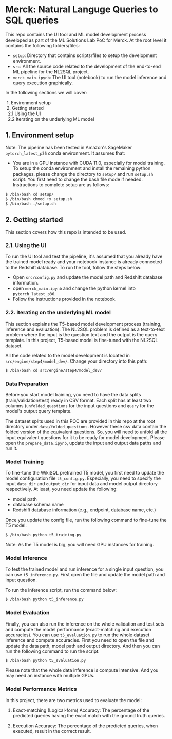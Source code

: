 # Merck: Natural Languge Queries to SQL queries
This repo contains the UI tool and ML model development process developed as part of the ML Solutions Lab PoC for Merck. At the root level it contains the following folders/files:

* `setup`: Directory that contains scripts/files to setup the development environment.
* `src`: All the source code related to the development of the end-to-end ML pipeline for the NL2SQL project. 
* `merck_main.ipynb`: The UI tool (notebook) to run the model inference and query execution graphically.

In the following sections we will cover:

&nbsp;1. Environment setup  
&nbsp;2. Getting started  
&nbsp;&nbsp;2.1 Using the UI  
&nbsp;&nbsp;2.2 Iterating on the underlying ML model

## 1. Environment setup

Note: The pipeline has been tested in Amazon's SageMaker `pytorch_latest_p36` conda environment. It assumes that:

* You are in a GPU instance with CUDA 11.0, especially for model training. To setup the conda environment and install the remaining python packages, please change the directory to `setup/` and run `setup.sh` script. You first need to change the bash file mode if needed. Instructions to complete setup are as follows:

```bash
$ /bin/bash cd setup/
$ /bin/bash chmod +x setup.sh
$ /bin/bash ./setup.sh
```

## 2. Getting started

This section covers how this repo is intended to be used. 

### 2.1. Using the UI

To run the UI tool and test the pipeline, it's assumed that you already have the trained model ready and your notebook instance is already connected to the Redshift database. To run the tool, follow the steps below:
* Open `src/config.py` and update the model path and Redshift database information.
* open `merck_main.ipynb` and change the python kernel into `pytorch_latest_p36`.
* Follow the instructions provided in the notebook.


### 2.2. Iterating on the underlying ML model

This section explains the T5-based model development process (training, inference and evaluation). The NL2SQL problem is defined as a text-to-text problem where the input is the question text and the output is the query template. In this project, T5-based model is fine-tuned with the NL2SQL dataset.

All the code related to the model development is located in `src/engine/step4/model_dev/`. Change your directory into this path:

```bash
$ /bin/bash cd src/engine/step4/model_dev/
```

### Data Preparation
Before you start model training, you need to have the data splits (train/validation/test) ready in CSV format. Each split has at least two columns (`unfolded_questions` for the input questions and `query` for the model's output query template.

The dataset splits used in this POC are provided in this repo at the root directory under `data/folded_questions`. However these csv data contain the folded version of the equivalent questions. So, you will need to unfold all the input equivalent questions for it to be ready for model development. Please open the `prepare_data.ipynb`, update the input and output data paths and run it.


### Model Training
To fine-tune the WikiSQL pretrained T5 model, you first need to update the model configuration file `t5_config.py`. Especially, you need to specify the input `data_dir` and `output_dir` for input data and model output directory respectively. At least, you need update the following:
* model path
* database schema name
* Redshift database information (e.g., endpoint, database name, etc.)

Once you update the config file, run the following command to fine-tune the T5 model:

```bash
$ /bin/bash python t5_training.py
```

Note: As the T5 model is big, you will need GPU instances for training.


### Model Inference
To test the trained model and run inference for a single input question, you can use `t5_inference.py`. First open the file and update the model path and input question.

To run the inference script, run the command below:

```bash
$ /bin/bash python t5_inference.py
```


### Model Evaluation
Finally, you can also run the inference on the whole validation and test sets and compute the model performance (exact-matching and execution accuracies). You can use `t5_evaluation.py` to run the whole dataset inference and compute accuracies. First you need to open the file and update the data path, model path and output directory. And then you can run the following command to run the script:

```bash
$ /bin/bash python t5_evaluation.py
```

Please note that the whole data inference is compute intensive. And you may need an instance with multiple GPUs.


### Model Performance Metrics
In this project, there are two metrics used to evaluate the model:

1. Exact-matching (Logical-form) Accuracy: 
The percentage of the predicted queries having the exact match with the ground truth queries.

2. Execution Accuracy: 
The percentage of the predicted queries, when executed, result in the correct result.
